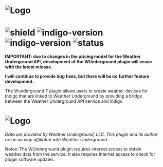 # ![Logo](https://github.com/DaveL17/WUnderground7/wiki/img/img_WUndergroundLogo.png)
# ![shield](https://img.shields.io/github/release/DaveL17/WUnderground7.svg) ![indigo-version](https://img.shields.io/badge/Indigo-7.0-blueviolet.svg) ![indigo-version](https://img.shields.io/badge/Python-2.7-darkgreen.svg) ![status](https://img.shields.io/badge/Deprecated-darkred.svg)

**IMPORTANT: due to changes in the pricing model for the Weather Underground API, development of the WUnderground plugin will cease with the latest release.**

**I will continue to provide bug fixes, but there will be no further feature development.**

The Wunderground 7 plugin allows users to create weather devices for Indigo that 
are linked to Weather Underground by providing a bridge between the Weather 
Underground API service and Indigo.

# ![Logo](https://github.com/DaveL17/WUnderground7/wiki/img/img_wundergroundLogo_4c_horz.png)

*Data are provided by Weather Underground, LLC. This plugin and its author are 
in no way affiliated with Weather Underground.*

Notes: The WUnderground plugin requires Internet access to
obtain weather data from the service. It also requires Internet 
access to check for plugin software updates.
